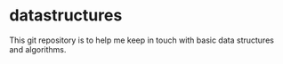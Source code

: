 # datastructures
This git repository is to help me keep in touch with basic data structures and algorithms.
